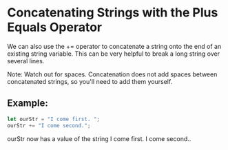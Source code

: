 # Concatenating Strings with the Plus Equals Operator
We can also use the += operator to concatenate a string onto the end of an existing string variable. This can be very helpful to break a long string over several lines.

Note: Watch out for spaces. Concatenation does not add spaces between concatenated strings, so you'll need to add them yourself.

## Example:
```javascript
let ourStr = "I come first. ";
ourStr += "I come second.";
```
ourStr now has a value of the string I come first. I come second..


